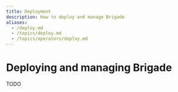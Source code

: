 ```yaml
---
title: Deployment
description: How to deploy and manage Brigade
aliases:
  - /deploy.md
  - /topics/deploy.md
  - /topics/operators/deploy.md
---
```


# Deploying and managing Brigade

TODO